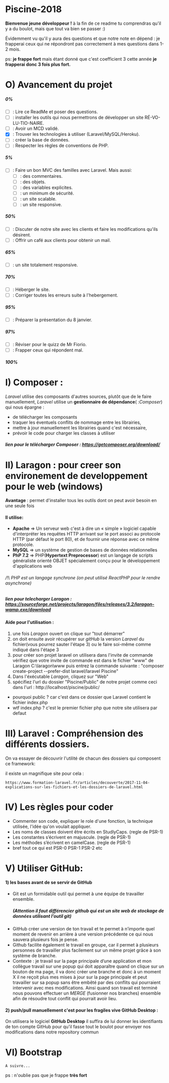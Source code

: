 # Piscine-2018

  **Bienvenue jeune développeur !**  à la fin de ce readme tu comprendras qu'il y a du boulot, mais que tout va bien se passer :)
  
Évidemment vu qu'il y aura des questions et que notre note en dépend : je frapperai ceux qui ne répondront pas correctement à mes questions dans 1-2 mois.

ps: **je frappe fort** mais étant donné que c'est coefficient 3 cette année **je frapperai donc 3 fois plus fort.**

# O) Avancement du projet
##### 0%
   - [ ] : Lire ce ReadMe et poser des questions.
   - [ ] : installer les outils qui nous permettrons de développer un site RÉ-VO-LU-TIO-NAIRE.
   - [ ] : Avoir un MCD validé.
   - [x] : Trouver les technologies à utiliser (Laravel/MySQL/Heroku).
   - [ ] : créer la base de données.
   - [ ] : Respecter les règles de conventions de PHP.
##### 5%
- [ ] : Faire un bon MVC des familles avec Laravel.
  Mais aussi:
  - [ ] : des commentaires.
  - [ ] : des objets.
  - [ ] : des variables explicites.
  - [ ] : un minimum de sécurité.
  - [ ] : un site scalable.
  - [ ] : un site responsive.
##### 50%
   - [ ] : Discuter de notre site avec les clients et faire les modifications qu'ils désirent.
   - [ ] : Offrir un café aux clients pour obtenir un mail.
##### 65%
   - [ ] : un site totalement responsive.
##### 70%
   - [ ] : Héberger le site.
   - [ ] : Corriger toutes les erreurs suite à l'hebergement.
##### 95%
   - [ ] : Préparer la présentation du 8 janvier.
##### 97%
   - [ ] : Réviser pour le quizz de Mr Fiorio.
   - [ ] : Frapper ceux qui répondent mal.
##### 100%
  
# I) Composer :
*Laravel* utilise des composants d'autres sources, plutôt que de le faire manuellement, *Laravel* utilise
un **gestionnaire de dépendance**( :*Composer*) qui nous épargne :
  - de télécharger les composants
  - traquer les éventuels conflits de nommage entre les librairies,
  - mettre à jour manuellement les librairies quand c'est nécessaire,
  - prévoir le code pour charger les classes à utiliser
		
  ##### lien pour le télécharger Composer : https://getcomposer.org/download/


# II) Laragon : pour creer son environement de developpement pour le web (windows) 
  
 **Avantage** : permet d'installer tous les outils dont on peut avoir besoin en une seule fois	
	
 #### Il utilise:
 - **Apache**  => Un serveur web c'est à dire un « simple » logiciel capable d'interpréter les requêtes HTTP arrivant sur le port associ au protocole HTTP (par défaut le port 80), et de fournir une réponse avec ce même protocole. 
 - **MySQL**   => un système de gestion de bases de données relationnelles
 - **PhP 7.2** => PHP(**Hypertext Preprocessor**) est un langage de scripts généraliste orienté OBJET spécialement conçu pour le développement d'applications web
  ###### /!\ PHP est un langage synchrone (on peut utilisé ReactPHP pour le rendre asynchrone)

  #####  lien pour telecharger *Laragon* : https://sourceforge.net/projects/laragon/files/releases/3.2/laragon-wamp.exe/download	

#### Aide pour l'utilisation :
1. une fois *Laragon* ouvert on clique sur "tout démarrer"
2. on doit ensuite avoir récupérer sur *gitHub* la version *Laravel* du fichier(vous pourrez sauter l'étape 3) ou le faire soi-même comme indiqué dans l'étape 3
3. pour créer son projet laravel on utilisera dans l'invite de commande 
	vérifiez que votre invite de commande est dans le fichier "www" de Laragon C:\laragon\www puis entrez la commande suivante :
			"composer create-project --prefer-dist laravel/laravel Piscine"
4. Dans l'éxécutable *Laragon*, cliquez sur "Web"
5. spécifiez l'url du dossier "Piscine/Public" de notre projet comme ceci dans l'url : http://localhost/piscine/public/
- pourquoi public ? car c'est dans ce dossier que Laravel contient le fichier index.php 
- wtf index.php ? c'est le premier fichier php que notre site utilisera par defaut 

# III) Laravel : Compréhension des différents dossiers.
		
  On va essayer de découvrir l'utilité de chacun des dossiers qui composent ce framework:
	
  il existe un magnifique site pour cela : 
  
  	https://www.formation-laravel.fr/articles/decouverte/2017-11-04-explications-sur-les-fichiers-et-les-dossiers-de-laravel.html
		
# IV) Les règles pour coder 
	
- Commenter son code, expliquer le role d'une fonction, la technique utilisée, l'idée qu'on voulait appliquer.
- Les noms de classes doivent être écrits en StudlyCaps. (regle de PSR-1)
- Les constantes s’écrivent en majuscule. (regle de PSR-1)
- Les méthodes s’écrivent en camelCase. (regle de PSR-1)
- bref tout ce qui est PSR-0 PSR-1 PSR-2 etc


# V) Utiliser GitHub:

  #### 1) les bases avant de se servir de GitHub	

- Git est un formidable outil qui permet à une équipe de travailler ensemble.
	##### (Attention il faut différencier github qui est un site web de stockage de données utilisant l’outil git)
- GitHub créer une version de ton travail et te permet à n’importe quel moment de revenir en arrière à une version précédente ce qui nous sauvera plusieurs fois je pense.
- Github facilite également le travail en groupe, car il permet à plusieurs personnes de travailler plus facilement sur un même projet grâce à son système de branche.
- Contexte : je travail sur la page principale d’une application et mon collègue travail sur une popup qui doit apparaître quand on clique sur un bouton de ma page, il va donc créer une branche et donc à un moment X il ne reçoit plus mes mises à jour sur la page principale et peut travailler sur sa popup sans être embêté par des conflits qui pourraient intervenir avec mes modifications. Ainsi quand son travail est terminé nous pouvons effectuer un *MERGE* (fusionner nos branches) ensemble afin de résoudre tout conflit qui pourrait avoir lieu.

#### 2) push/pull manuellement c'est pour les fragiles vive GitHub Desktop :

  On utilisera le logiciel **GitHub Desktop** il suffira de lui donner les identifiants de ton compte GitHub pour qu'il fasse tout le boulot pour envoyer nos modifications dans notre repository commun
	


# VI) Bootstrap
	A suivre...


ps : n'oublie pas que je frappe **très fort**
